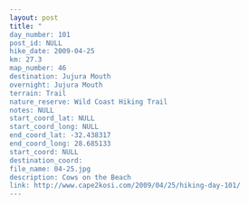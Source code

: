 ```yaml
---
layout: post
title: "
day_number: 101
post_id: NULL
hike_date: 2009-04-25
km: 27.3
map_number: 46
destination: Jujura Mouth
overnight: Jujura Mouth
terrain: Trail
nature_reserve: Wild Coast Hiking Trail
notes: NULL
start_coord_lat: NULL
start_coord_long: NULL
end_coord_lat: -32.438317
end_coord_long: 28.685133
start_coord: NULL
destination_coord: 
file_name: 04-25.jpg
description: Cows on the Beach
link: http://www.cape2kosi.com/2009/04/25/hiking-day-101/
---
```

